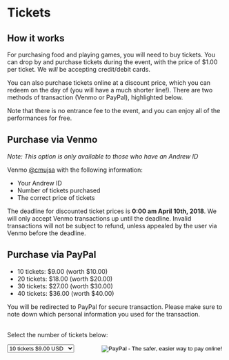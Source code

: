 # Tickets

## How it works

For purchasing food and playing games, you will need to buy tickets.
You can drop by and purchase tickets during the event, with the price of $1.00 per ticket.
We _will_ be accepting credit/debit cards.

You can also purchase tickets online at a discount price, which you can redeem on the day of (you will have a much shorter line!).
There are two methods of transaction (Venmo or PayPal), highlighted below.

Note that there is no entrance fee to the event, and you can enjoy all of the performances for free.

## Purchase via Venmo

_Note: This option is only available to those who have an Andrew ID_

Venmo [@cmujsa](https://venmo.com/cmujsa) with the following information:

- Your Andrew ID
- Number of tickets purchased
- The correct price of tickets

The deadline for discounted ticket prices is **0:00 am April 10th, 2018**.
We will only accept Venmo transactions up until the deadline.
Invalid transactions will not be subject to refund, unless appealed by the user via Venmo before the deadline.

## Purchase via PayPal

- 10 tickets</b>: $9.00 (worth $10.00)
- 20 tickets</b>: $18.00 (worth $20.00)
- 30 tickets</b>: $27.00 (worth $30.00)
- 40 tickets</b>: $36.00 (worth $40.00)

You will be redirected to PayPal for secure transaction. Please make sure to note down which personal information you used for the transaction.<br><br>

Select the number of tickets below:

<form target="_blank" action="https://www.paypal.com/cgi-bin/webscr" method="post" target="_top">
    <input type="hidden" name="cmd" value="_s-xclick">
    <input type="hidden" name="hosted_button_id" value="HL8P4FGGSJTCQ">
    <select name="os0" size="1" style="height:auto"> 
        <option value="10 tickets">10 tickets $9.00 USD</option>
        <option value="20 tickets">20 tickets $18.00 USD</option>
        <option value="30 tickets">30 tickets $27.00 USD</option>
        <option value="40 tickets">40 tickets $36.00 USD</option>
    </select>
    <input type="hidden" name="currency_code" value="USD">
    <input type="image" src="https://www.paypalobjects.com/en_US/i/btn/btn_buynowCC_LG.gif" border="0" name="submit" alt="PayPal - The safer, easier way to pay online!" style="margin-left:60px;">
</form>

<br>
